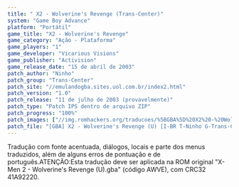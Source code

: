 ```yaml
---
title: " X2 - Wolverine's Revenge (Trans-Center)"
system: "Game Boy Advance"
platform: "Portátil"
game_title: "X2 - Wolverine's Revenge"
game_category: "Ação - Plataforma"
game_players: "1"
game_developer: "Vicarious Visions"
game_publisher: "Activision"
game_release_date: "15 de abril de 2003"
patch_author: "Ninho"
patch_group: "Trans-Center"
patch_site: "//emulandogba.sites.uol.com.br/index2.html"
patch_version: "1.0"
patch_release: "11 de julho de 2003 (provavelmente)"
patch_type: "Patch IPS dentro de arquivo ZIP"
patch_progress: "100%"
patch_images: ["//img.romhackers.org/traducoes/%5BGBA%5D%20X2%20-%20Wolverine's%20Revenge%20-%20Trans-Center%20-%201.png","//img.romhackers.org/traducoes/%5BGBA%5D%20X2%20-%20Wolverine's%20Revenge%20-%20Trans-Center%20-%202.png","//img.romhackers.org/traducoes/%5BGBA%5D%20X2%20-%20Wolverine's%20Revenge%20-%20Trans-Center%20-%203.png"]
patch_file: "[GBA] X2 - Wolverine's Revenge (U) [I-BR T-Ninho G-Trans-Center V-1.0 P-100% A-2003].zip"
---
```

Tradução com fonte acentuada, diálogos, locais e parte dos menus traduzidos, além de alguns erros de pontuação e de português.ATENÇÃO:Esta tradução deve ser aplicada na ROM original "X-Men 2 - Wolverine's Revenge (U).gba" (código AWVE), com CRC32 41A92220.